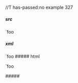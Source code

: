 //T has-passed:no
example 327
##### src
`foo
##### xml
<?xml version="1.0" encoding="UTF-8"?>
<!DOCTYPE document SYSTEM "CommonMark.dtd">
<document xmlns="http://commonmark.org/xml/1.0">
  <paragraph>
    <text>`foo</text>
  </paragraph>
</document>
##### html
<p>`foo</p>
#####
